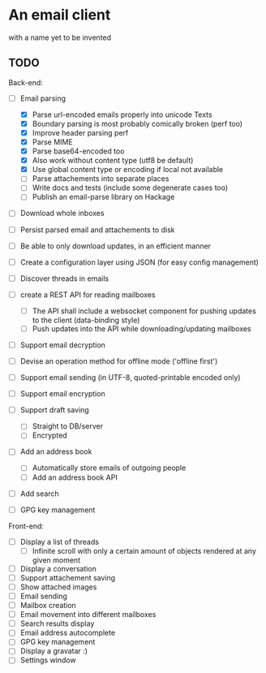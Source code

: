 # An email client
with a name yet to be invented

## TODO

Back-end:
- [ ] Email parsing
  - [x] Parse url-encoded emails properly into unicode Texts
  - [x] Boundary parsing is most probably comically broken (perf too)
  - [x] Improve header parsing perf
  - [x] Parse MIME
  - [x] Parse base64-encoded too
  - [x] Also work without content type (utf8 be default)
  - [x] Use global content type or encoding if local not available
  - [ ] Parse attachements into separate places
  - [ ] Write docs and tests (include some degenerate cases too)
  - [ ] Publish an email-parse library on Hackage
- [ ] Download whole inboxes
- [ ] Persist parsed email and attachements to disk
- [ ] Be able to only download updates, in an efficient manner
- [ ] Create a configuration layer using JSON (for easy config
      management)
- [ ] Discover threads in emails
- [ ] create a REST API for reading mailboxes
  - [ ] The API shall include a websocket component for pushing updates
        to the client (data-binding style)
  - [ ] Push updates into the API while downloading/updating mailboxes
- [ ] Support email decryption
- [ ] Devise an operation method for offline mode ('offline first')
- [ ] Support email sending (in UTF-8, quoted-printable encoded only)
- [ ] Support email encryption
- [ ] Support draft saving
  - [ ] Straight to DB/server
  - [ ] Encrypted
- [ ] Add an address book
  - [ ] Automatically store emails of outgoing people
  - [ ] Add an address book API
- [ ] Add search
- [ ] GPG key management


Front-end:
- [ ] Display a list of threads
  - [ ] Infinite scroll with only a certain amount of objects rendered
        at any given moment
- [ ] Display a conversation
- [ ] Support attachement saving
- [ ] Show attached images
- [ ] Email sending
- [ ] Mailbox creation
- [ ] Email movement into different mailboxes
- [ ] Search results display
- [ ] Email address autocomplete
- [ ] GPG key management
- [ ] Display a gravatar :)
- [ ] Settings window

